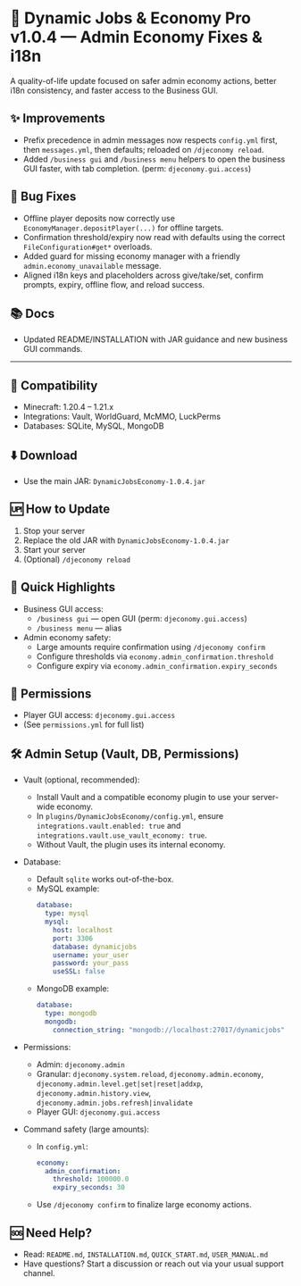 # 🎉 Dynamic Jobs & Economy Pro v1.0.4 — Admin Economy Fixes & i18n

A quality-of-life update focused on safer admin economy actions, better i18n consistency, and faster access to the Business GUI.

## ✨ Improvements
- Prefix precedence in admin messages now respects `config.yml` first, then `messages.yml`, then defaults; reloaded on `/djeconomy reload`.
- Added `/business gui` and `/business menu` helpers to open the business GUI faster, with tab completion. (perm: `djeconomy.gui.access`)

## 🐛 Bug Fixes
- Offline player deposits now correctly use `EconomyManager.depositPlayer(...)` for offline targets.
- Confirmation threshold/expiry now read with defaults using the correct `FileConfiguration#get*` overloads.
- Added guard for missing economy manager with a friendly `admin.economy_unavailable` message.
- Aligned i18n keys and placeholders across give/take/set, confirm prompts, expiry, offline flow, and reload success.

## 📚 Docs
- Updated README/INSTALLATION with JAR guidance and new business GUI commands.

---

## 🔌 Compatibility
- Minecraft: 1.20.4 – 1.21.x
- Integrations: Vault, WorldGuard, McMMO, LuckPerms
- Databases: SQLite, MySQL, MongoDB

## ⬇️ Download
- Use the main JAR: `DynamicJobsEconomy-1.0.4.jar`

## 🆙 How to Update
1. Stop your server
2. Replace the old JAR with `DynamicJobsEconomy-1.0.4.jar`
3. Start your server
4. (Optional) `/djeconomy reload`

## 🧭 Quick Highlights
- Business GUI access:
  - `/business gui` — open GUI (perm: `djeconomy.gui.access`)
  - `/business menu` — alias
- Admin economy safety:
  - Large amounts require confirmation using `/djeconomy confirm`
  - Configure thresholds via `economy.admin_confirmation.threshold`
  - Configure expiry via `economy.admin_confirmation.expiry_seconds`

## 🛂 Permissions
- Player GUI access: `djeconomy.gui.access`
- (See `permissions.yml` for full list)

## 🛠️ Admin Setup (Vault, DB, Permissions)

- Vault (optional, recommended):
  - Install Vault and a compatible economy plugin to use your server-wide economy.
  - In `plugins/DynamicJobsEconomy/config.yml`, ensure `integrations.vault.enabled: true` and `integrations.vault.use_vault_economy: true`.
  - Without Vault, the plugin uses its internal economy.

- Database:
  - Default `sqlite` works out-of-the-box.
  - MySQL example:
    ```yaml
    database:
      type: mysql
      mysql:
        host: localhost
        port: 3306
        database: dynamicjobs
        username: your_user
        password: your_pass
        useSSL: false
    ```
  - MongoDB example:
    ```yaml
    database:
      type: mongodb
      mongodb:
        connection_string: "mongodb://localhost:27017/dynamicjobs"
    ```

- Permissions:
  - Admin: `djeconomy.admin`
  - Granular: `djeconomy.system.reload`, `djeconomy.admin.economy`, `djeconomy.admin.level.get|set|reset|addxp`, `djeconomy.admin.history.view`, `djeconomy.admin.jobs.refresh|invalidate`
  - Player GUI: `djeconomy.gui.access`

- Command safety (large amounts):
  - In `config.yml`:
    ```yaml
    economy:
      admin_confirmation:
        threshold: 100000.0
        expiry_seconds: 30
    ```
  - Use `/djeconomy confirm` to finalize large economy actions.

## 🆘 Need Help?
- Read: `README.md`, `INSTALLATION.md`, `QUICK_START.md`, `USER_MANUAL.md`
- Have questions? Start a discussion or reach out via your usual support channel.

